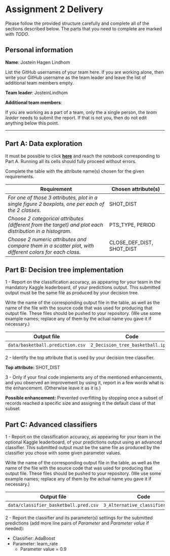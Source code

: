 # Assignment 2 Delivery

Please follow the provided structure carefully and complete all of the sections described below. The parts that you need to complete are marked with *TODO*.

## Personal information

**Name**: Jostein Hagen Lindhom

List the GitHub usernames of your team here. If you are working alone, then write your GitHub username as the team leader and leave the list of additional team members empty.

**Team leader**: JosteinLindhom

**Additional team members**: 

If you are working as a part of a team, only the a single person, the *team leader* needs to submit the report. If that is not you, then do not edit anything below this point.

----

## Part A: Data exploration

It must be possible to click **[here](1_Exploring_data.ipynb)** and reach the notebook corresponding to Part A.  Running all its cells should fully proceed without errors.

Complete the table with the attribute name(s) chosen for the given requirements.

| **Requirement** | **Chosen attribute(s)** |
| -- | -- |
| *For one of those 3 attributes, plot in a single figure 2 boxplots, one per each of the 2 classes.* | SHOT_DIST |
| *Choose 2 categorical attributes (different from the target) and plot each distribution in a histogram.* | PTS_TYPE, PERIOD |
| *Choose 2 numeric attributes and compare them in a scatter plot, with different colors for each class.* | CLOSE_DEF_DIST, SHOT_DIST |


## Part B: Decision tree implementation

1 - Report on the classification accuracy, as appearing for your team in the mandatory Kaggle leaderboard, of your predictions output. This submitted output must be the same file as produced by your decision tree.

Write the name of the corresponding output file in the table, as well as the name of the file with the source code that was used for producing that output file. These files should be pushed to your repository. (We use some example names; replace any of them by the actual name you gave it if necessary.)


| **Output file** | **Code** | **Accuracy** |
| -- | -- | -- |
| `data/basketball.prediction.csv` | `2_Decision_tree_basketball.ipynb` | 0.57735 |

2 - Identify the top attribute that is used by your decision tree classifier.

**Top attribute:** SHOT_DIST

3 - Only if your final code implements any of the mentioned enhancements, and you observed an improvement by using it, report in a few words what is the enhancement. (Otherwise leave it as it is.)

**Possible enhancement:** Prevented overfitting by stopping once a subset of records reached a specific size and assigning it the default class of that subset.


## Part C: Advanced classifiers

1 - Report on the classification accuracy, as appearing for your team in the optional Kaggle leaderboard, of your predictions output using an advanced classifier. This submitted output must be the same file as produced by the classifier you chose with some given parameter values.

Write the name of the corresponding output file in the table, as well as the name of the file with the source code that was used for producing that output file. These files should be pushed to your repository. (We use some example names; replace any of them by the actual name you gave it if necessary.)


| **Output file** | **Code** | **Accuracy** |
| -- | -- | -- |
| `data/classifier_basketball.pred.csv` | `3_Alternative_classifiers.ipynb` | 0.58567 |


2 - Report the classifier and its parameter(s) settings for the submitted predictions (add more line pairs of *Parameter* and *Parameter value* if needed):
  - Classifier: AdaBoost
  - Parameter: learn_rate
    - Parameter value = 0.9
